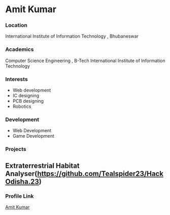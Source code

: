 # Amit Kumar

### Location

International Institute of Information Technology , Bhubaneswar

### Academics

Computer Science Engineering , B-Tech
International Institute of Information Technology

### Interests

- Web development
- IC designing
- PCB designing
- Robotics

### Development

- Web Development
- Game Development

### Projects

Extraterrestrial Habitat Analyser(https://github.com/Tealspider23/HackOdisha.23)
-

### Profile Link

[Amit Kumar](https://github.com/Tealspider23)